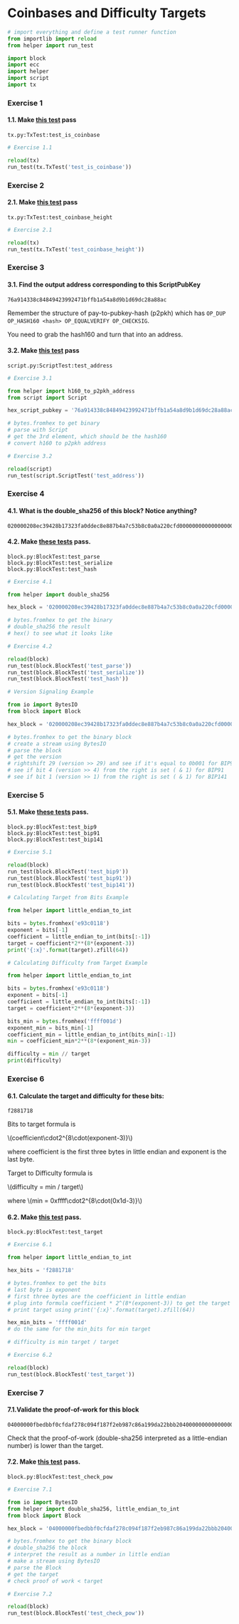 # Coinbases and Difficulty Targets

```python
# import everything and define a test runner function
from importlib import reload
from helper import run_test

import block
import ecc
import helper
import script
import tx
```

### Exercise 1

#### 1.1. Make [this test](/edit/session6/tx.py) pass
```
tx.py:TxTest:test_is_coinbase
```


```python
# Exercise 1.1

reload(tx)
run_test(tx.TxTest('test_is_coinbase'))
```

### Exercise 2

#### 2.1. Make [this test](/edit/session6/tx.py) pass
```
tx.py:TxTest:test_coinbase_height
```


```python
# Exercise 2.1

reload(tx)
run_test(tx.TxTest('test_coinbase_height'))
```

### Exercise 3

#### 3.1. Find the output address corresponding to this ScriptPubKey
```
76a914338c84849423992471bffb1a54a8d9b1d69dc28a88ac
```

Remember the structure of pay-to-pubkey-hash (p2pkh) which has `OP_DUP OP_HASH160 <hash> OP_EQUALVERIFY OP_CHECKSIG`.

You need to grab the hash160 and turn that into an address.

#### 3.2. Make [this test](/edit/session6/script.py) pass
```
script.py:ScriptTest:test_address
```


```python
# Exercise 3.1

from helper import h160_to_p2pkh_address
from script import Script

hex_script_pubkey = '76a914338c84849423992471bffb1a54a8d9b1d69dc28a88ac'

# bytes.fromhex to get binary
# parse with Script
# get the 3rd element, which should be the hash160
# convert h160 to p2pkh address
```


```python
# Exercise 3.2

reload(script)
run_test(script.ScriptTest('test_address'))
```

### Exercise 4

#### 4.1. What is the double_sha256 of this block? Notice anything?
```
020000208ec39428b17323fa0ddec8e887b4a7c53b8c0a0a220cfd0000000000000000005b0750fce0a889502d40508d39576821155e9c9e3f5c3157f961db38fd8b25be1e77a759e93c0118a4ffd71d
```

#### 4.2. Make [these tests](/edit/session6/block.py) pass.
```
block.py:BlockTest:test_parse
block.py:BlockTest:test_serialize
block.py:BlockTest:test_hash
```


```python
# Exercise 4.1

from helper import double_sha256

hex_block = '020000208ec39428b17323fa0ddec8e887b4a7c53b8c0a0a220cfd0000000000000000005b0750fce0a889502d40508d39576821155e9c9e3f5c3157f961db38fd8b25be1e77a759e93c0118a4ffd71d'

# bytes.fromhex to get the binary
# double_sha256 the result
# hex() to see what it looks like
```


```python
# Exercise 4.2

reload(block)
run_test(block.BlockTest('test_parse'))
run_test(block.BlockTest('test_serialize'))
run_test(block.BlockTest('test_hash'))
```


```python
# Version Signaling Example

from io import BytesIO
from block import Block

hex_block = '020000208ec39428b17323fa0ddec8e887b4a7c53b8c0a0a220cfd0000000000000000005b0750fce0a889502d40508d39576821155e9c9e3f5c3157f961db38fd8b25be1e77a759e93c0118a4ffd71d'

# bytes.fromhex to get the binary block
# create a stream using BytesIO
# parse the block
# get the version
# rightshift 29 (version >> 29) and see if it's equal to 0b001 for BIP9
# see if bit 4 (version >> 4) from the right is set ( & 1) for BIP91
# see if bit 1 (version >> 1) from the right is set ( & 1) for BIP141
```

### Exercise 5

#### 5.1. Make [these tests](/edit/session6/block.py) pass.
```
block.py:BlockTest:test_bip9
block.py:BlockTest:test_bip91
block.py:BlockTest:test_bip141
```


```python
# Exercise 5.1

reload(block)
run_test(block.BlockTest('test_bip9'))
run_test(block.BlockTest('test_bip91'))
run_test(block.BlockTest('test_bip141'))
```


```python
# Calculating Target from Bits Example

from helper import little_endian_to_int

bits = bytes.fromhex('e93c0118')
exponent = bits[-1]
coefficient = little_endian_to_int(bits[:-1])
target = coefficient*2**(8*(exponent-3))
print('{:x}'.format(target).zfill(64))
```


```python
# Calculating Difficulty from Target Example

from helper import little_endian_to_int

bits = bytes.fromhex('e93c0118')
exponent = bits[-1]
coefficient = little_endian_to_int(bits[:-1])
target = coefficient*2**(8*(exponent-3))

bits_min = bytes.fromhex('ffff001d')
exponent_min = bits_min[-1]
coefficient_min = little_endian_to_int(bits_min[:-1])
min = coefficient_min*2**(8*(exponent_min-3))

difficulty = min // target
print(difficulty)
```

### Exercise 6

#### 6.1. Calculate the target and difficulty for these bits:
```
f2881718
```

Bits to target formula is

\\(coefficient\cdot2^{8\cdot(exponent-3)}\\)

where coefficient is the first three bytes in little endian and exponent is the last byte.

Target to Difficulty formula is

\\(difficulty = min / target\\)

where \\(min = 0xffff\cdot2^{8\cdot(0x1d-3)}\\)

#### 6.2. Make [this test](/edit/session6/block.py) pass.
```
block.py:BlockTest:test_target
```


```python
# Exercise 6.1

from helper import little_endian_to_int

hex_bits = 'f2881718'

# bytes.fromhex to get the bits
# last byte is exponent
# first three bytes are the coefficient in little endian
# plug into formula coefficient * 2^(8*(exponent-3)) to get the target
# print target using print('{:x}'.format(target).zfill(64))

hex_min_bits = 'ffff001d'
# do the same for the min_bits for min target

# difficulty is min target / target
```


```python
# Exercise 6.2

reload(block)
run_test(block.BlockTest('test_target'))
```

### Exercise 7

#### 7.1.Validate the proof-of-work for this block
```
04000000fbedbbf0cfdaf278c094f187f2eb987c86a199da22bbb20400000000000000007b7697b29129648fa08b4bcd13c9d5e60abb973a1efac9c8d573c71c807c56c3d6213557faa80518c3737ec1
```

Check that the proof-of-work (double-sha256 interpreted as a little-endian number) is lower than the target.

#### 7.2. Make [this test](/edit/session6/block.py) pass.
```
block.py:BlockTest:test_check_pow
```


```python
# Exercise 7.1

from io import BytesIO
from helper import double_sha256, little_endian_to_int
from block import Block

hex_block = '04000000fbedbbf0cfdaf278c094f187f2eb987c86a199da22bbb20400000000000000007b7697b29129648fa08b4bcd13c9d5e60abb973a1efac9c8d573c71c807c56c3d6213557faa80518c3737ec1'

# bytes.fromhex to get the binary block
# double_sha256 the block
# interpret the result as a number in little endian
# make a stream using BytesIO
# parse the Block
# get the target
# check proof of work < target
```


```python
# Exercise 7.2

reload(block)
run_test(block.BlockTest('test_check_pow'))
```
